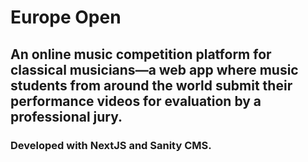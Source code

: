 # Europe Open

## An online music competition platform for classical musicians—a web app where music students from around the world submit their performance videos for evaluation by a professional jury.

### Developed with NextJS and Sanity CMS.